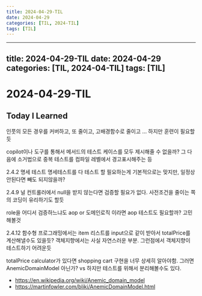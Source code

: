 ```yaml
---
title: 2024-04-29-TIL
date: 2024-04-29
categories: [TIL, 2024-TIL]
tags: [TIL]
---
```


---
title: 2024-04-29-TIL
date: 2024-04-29
categories: [TIL, 2024-04-TIL]
tags: [TIL]
---

# 2024-04-29-TIL

## Today I Learned

인풋의 모든 경우를 커버하고, 또 줄이고, 고배경함수로 줄이고
... 하지만 훈련이 필요할 듯

copilot이나 도구를 통해서 메서드의 테스트 케이스를 모두 제시해줄 수 없을까? 그 다음에 소거법으로 중복 테스트를 컴파일 레벨에서 경고표시해주는 등

2.4.2 명세 테스트
명세테스트를 다 테스트 할 필요하는게 기본적으로는 맞지만, 일정상 안된다면 빼도 되지않을까?

2.4.9 널
컨트롤러에서 null을 받지 않는다면 검증할 필요가 없다. 사전조건을 줄이는 쪽의 코딩이 유리하기도 할듯

role을 어디서 검증하느냐도 aop or 도메인로직 이라면 aop 테스트도 필요할까? 고민해볼것

2.4.12
함수형 프로그래밍에서는 item 리스트를 input으로 같이 받아서 totalPrice를 계산해낼수도 있을듯? 객체지향에서는 사실 자연스러운 부분. 그런점에서 객체지향이 테스트하기 어려운듯

totalPrice calculator가 있다면 shopping cart 구현을 너무 상세히 알아야함. 그러면 AnemicDomainModel 아닌가? vs 하지만 테스트를 위해서 분리해볼수도 있다.

- https://en.wikipedia.org/wiki/Anemic_domain_model
- https://martinfowler.com/bliki/AnemicDomainModel.html
